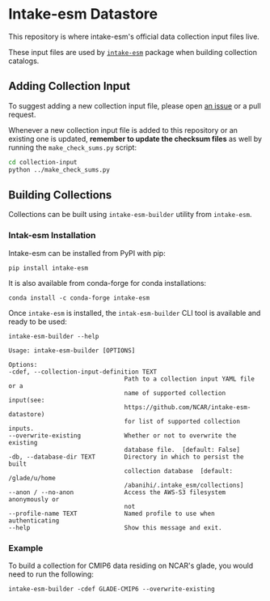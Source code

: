# Intake-esm Datastore

This repository is where intake-esm's official data collection input files live.

These input files are used by [`intake-esm`](https://github.com/NCAR/intake-esm) package when building collection catalogs.


## Adding Collection Input

To suggest adding a new collection input file, please open [an issue](https://github.com/NCAR/intake-esm-datastore/issues) or a pull request.

Whenever a new collection input file is added to this repository or an existing one is updated, **remember to update the checksum files** as well by running the `make_check_sums.py` script:

```bash
cd collection-input
python ../make_check_sums.py
```

## Building Collections


Collections can be built using ``intake-esm-builder`` utility from ``intake-esm``.

### Intak-esm Installation

Intake-esm can be installed from PyPI with pip:

```console
pip install intake-esm
```

It is also available from conda-forge for conda installations:

```console
conda install -c conda-forge intake-esm
```

Once ``intake-esm`` is installed, the ``intak-esm-builder`` CLI tool is available and ready to be used:

```console
intake-esm-builder --help

Usage: intake-esm-builder [OPTIONS]

Options:
-cdef, --collection-input-definition TEXT
                                Path to a collection input YAML file or a
                                name of supported collection input(see:
                                https://github.com/NCAR/intake-esm-datastore) 
                                for list of supported collection inputs.
--overwrite-existing            Whether or not to overwrite the existing
                                database file.  [default: False]
-db, --database-dir TEXT        Directory in which to persist the built
                                collection database  [default: /glade/u/home
                                /abanihi/.intake_esm/collections]
--anon / --no-anon              Access the AWS-S3 filesystem anonymously or
                                not
--profile-name TEXT             Named profile to use when authenticating
--help                          Show this message and exit.
```

### Example

To build a collection for CMIP6 data residing on NCAR's glade, you would need to run
the following:

```console
intake-esm-builder -cdef GLADE-CMIP6 --overwrite-existing
```